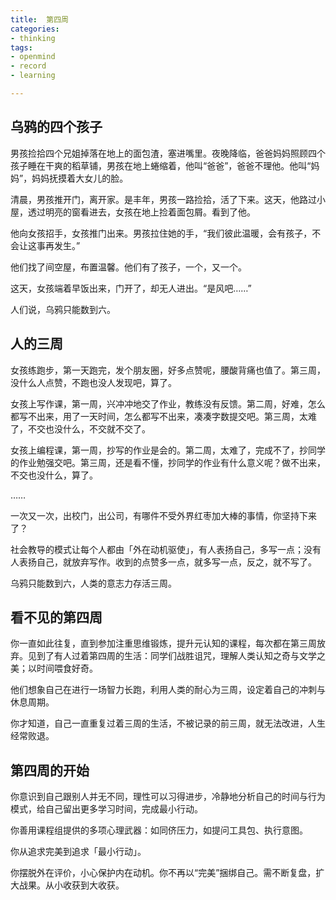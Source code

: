 ```yaml
---
title:  第四周
categories: 
- thinking
tags: 
- openmind
- record
- learning

---
```


## 乌鸦的四个孩子

男孩捡拾四个兄姐掉落在地上的面包渣，塞进嘴里。夜晚降临，爸爸妈妈照顾四个孩子睡在干爽的稻草铺，男孩在地上蜷缩着，他叫“爸爸”，爸爸不理他。他叫“妈妈”，妈妈抚摸着大女儿的脸。

清晨，男孩推开门，离开家。是丰年，男孩一路捡拾，活了下来。这天，他路过小屋，透过明亮的窗看进去，女孩在地上捡着面包屑。看到了他。

他向女孩招手，女孩推门出来。男孩拉住她的手，“我们彼此温暖，会有孩子，不会让这事再发生。”

他们找了间空屋，布置温馨。他们有了孩子，一个，又一个。

这天，女孩端着早饭出来，门开了，却无人进出。“是风吧……”

人们说，乌鸦只能数到六。

## 人的三周

女孩练跑步，第一天跑完，发个朋友圈，好多点赞呢，腰酸背痛也值了。第三周，没什么人点赞，不跑也没人发现吧，算了。

女孩上写作课，第一周，兴冲冲地交了作业，教练没有反馈。第二周，好难，怎么都写不出来，用了一天时间，怎么都写不出来，凑凑字数提交吧。第三周，太难了，不交也没什么，不交就不交了。

女孩上编程课，第一周，抄写的作业是会的。第二周，太难了，完成不了，抄同学的作业勉强交吧。第三周，还是看不懂，抄同学的作业有什么意义呢？做不出来，不交也没什么，算了。

……

一次又一次，出校门，出公司，有哪件不受外界红枣加大棒的事情，你坚持下来了？

社会教导的模式让每个人都由「外在动机驱使」，有人表扬自己，多写一点；没有人表扬自己，就放弃写作。收到的点赞多一点，就多写一点，反之，就不写了。

乌鸦只能数到六，人类的意志力存活三周。


## 看不见的第四周


你一直如此往复，直到参加注重思维锻炼，提升元认知的课程，每次都在第三周放弃。见到了有人过着第四周的生活：同学们战胜诅咒，理解人类认知之奇与文学之美；以时间喂食好奇。

他们想象自己在进行一场智力长跑，利用人类的耐心为三周，设定着自己的冲刺与休息周期。

你才知道，自己一直重复过着三周的生活，不被记录的前三周，就无法改进，人生经常败退。

## 第四周的开始

你意识到自己跟别人并无不同，理性可以习得进步，冷静地分析自己的时间与行为模式，给自己留出更多学习时间，完成最小行动。

你善用课程组提供的多项心理武器：如同侪压力，如提问工具包、执行意图。

你从追求完美到追求「最小行动」。

你摆脱外在评价，小心保护内在动机。你不再以“完美”捆绑自己。需不断复盘，扩大战果。从小收获到大收获。

















